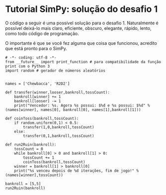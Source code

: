 # Tutorial SimPy: solução do desafio 1

O código a seguir é uma possível solução para o desafio 1. Naturalmente é possível deixá-lo mais claro, eficiente, obscuro, elegante, rápido, lento, como todo código de programação.

O importante é que se você fez alguma que coisa que funcionou, acredito que está pronto para o SimPy.

```
# -*- coding: utf-8 -*-
from __future__ import print_function # para compatibilidade da função print com o Python 3
import random # gerador de números aleatórios


names = ['Chewbacca', 'R2D2']

def transfer(winner,looser,bankroll,tossCount):
    bankroll[winner] += 1
    bankroll[looser] -= 1
    print("Vencedor: %s. Agora %s possui: $%d e %s possui: $%d" % (names[winner], names[0], bankroll[0], names[1],bankroll[1]))
    
def coinToss(bankroll,tossCount):
    if random.uniform(0,1) < 0.5:
        transfer(1,0,bankroll,tossCount)
    else:
        transfer(0,1,bankroll,tossCount)

def run2Ruin(bankroll):
    tossCount = 0
    while bankroll[0] > 0 and bankroll[1] > 0:
        tossCount += 1
        coinToss(bankroll,tossCount)
    winner = bankroll[1] > bankroll[0]
    print("%s venceu depois de %d iterações, fim de jogo!" % (names[winner],tossCount))

bankroll = [5,5]
run2Ruin(bankroll)
```

